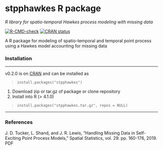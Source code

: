 stpphawkes R package
====================
*R library for spatio-temporal Hawkes process modeling with missing data*

<!-- badges: start -->
[![R-CMD-check](https://github.com/sandialabs/stpphawkes/actions/workflows/r.yml/badge.svg)](https://github.com/sandialabs/stpphawkes/actions/workflows/r.yml)
[![CRAN status](https://www.r-pkg.org/badges/version/stpphawkes)](https://CRAN.R-project.org/package=stpphawkes)
<!-- badges: end -->

A R package for modeling of spatio-temporal and temporal
point process using a Hawkes model accounting for missing 
data

### Installation
------------------------------------------------------------------------------
v0.2.0 is on [CRAN](https://cran.r-project.org/package=stpphawkes)
and can be installed as
> `install.packages("stpphawkes")`

1. Download zip or tar.gz of package or clone repository
2. Install into R (> 4.1.0)

> `install.packages("stpphawkes.tar.gz", repos = NULL)`

------------------------------------------------------------------------------

### References
J. D. Tucker, L. Shand, and J. R. Lewis, “Handling Missing Data in Self-Exciting Point Process Models,” Spatial Statistics, vol. 29. pp. 160-176, 2019. PDF

